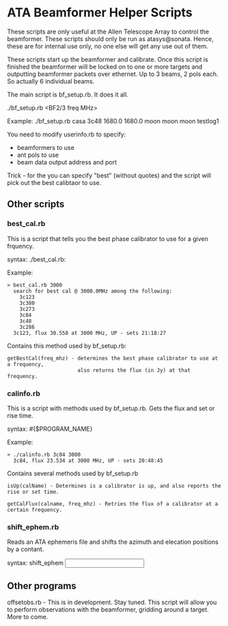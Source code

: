 # ATA Beamformer Helper Scripts

These scripts are only useful at the Allen Telescope Array to control the beamformer. These scripts should only be run as atasys@sonata. Hence, these are for internal use only, no one else will get any use out of them.

These scripts start up the beamformer and calibrate. Once this script is finished the beamformer will be locked on to one or more targets and outputting beamformer packets over ethernet. Up to 3 beams, 2 pols each. So actually 6 individual beams.

The main script is bf_setup.rb. It does it all.

  ./bf_setup.rb <delay cal target> <phase target name> <BF1 freq MHz> <BF2/3 freq MHz> <beam1 target name> <beam2 target name> <beam3 target name> <logfile name tag>

 Example:
  ./bf_setup.rb casa 3c48 1680.0 1680.0 moon moon moon testlog1

You need to modify userinfo.rb to specify:

 * beamformers to use
 * ant pols to use
 * beam data output address and port

Trick - for the <phase target name> you can specify "best" (without quotes) and the script will pick out the best calibtaor to use.

## Other scripts

### best_cal.rb

This is a script that tells you the best phase calibrator to use for a given frquency.

  syntax: ./best_cal.rb: <freq in MHz>

  Example:

    > best_cal.rb 3000
      search for best cal @ 3000.0MHz among the following:
      	3c123
      	3c380
      	3c273
      	3c84
      	3c48
      	3c286
      3c123, flux 30.558 at 3000 MHz, UP - sets 21:18:27

  Contains this method used by bf_setup.rb:

    getBestCal(freq_mhz) - determines the best phase calibrator to use at a frequency, 
                           also returns the flux (in Jy) at that frequency.

### calinfo.rb

This is a script with methods used by bf_setup.rb. Gets the flux and set or rise time.

  syntax: #{$PROGRAM_NAME} <calibrator name> <freq in MHz>

  Example: 

    > ./calinfo.rb 3c84 3000
      3c84, flux 23.534 at 3000 MHz, UP - sets 20:48:45

  Contains several methods used by bf_setup.rb

    isUp(calName) - Determines is a calibrator is up, and also reports the rise or set time.

    getCalFlux(calname, freq_mhz) - Retries the flux of a calibrator at a certain frequency.

### shift_ephem.rb

  Reads an ATA ephemeris file and shifts the azimuth and elecation positions by a contant.

  syntax: shift_ephem <input file> <output file> <shift az deg> <shift el deg>



## Other programs


  offsetobs.rb - This is in development. Stay tuned. This script will allow you to perform 
                 observations with the beamformer, gridding around a target. More to come.
